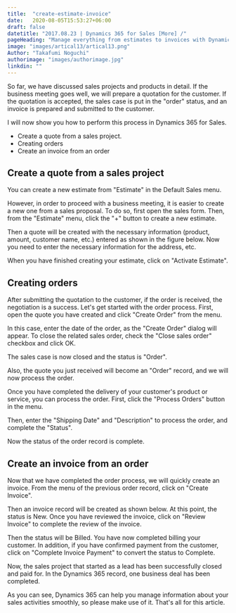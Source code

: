 ```yaml
---
title:  "create-estimate-invoice"
date:   2020-08-05T15:53:27+06:00
draft: false
datetitle: "2017.08.23 | Dynamics 365 for Sales [More] /"
pageHeading: "Manage everything from estimates to invoices with Dynamics 365"
image: "images/artical13/artical13.png"
Author: "Takafumi Noguchi"
authorimage: "images/authorimage.jpg"
linkdin: ""
---
```

<!-- Intro  -->
So far, we have discussed sales projects and products in detail. If the business meeting goes well, we will prepare a quotation for the customer. If the quotation is accepted, the sales case is put in the "order" status, and an invoice is prepared and submitted to the customer.

I will now show you how to perform this process in Dynamics 365 for Sales.

<!-- Table of Content  -->

* Create a quote from a sales project.
* Creating orders
* Create an invoice from an order

## Create a quote from a sales project
You can create a new estimate from "Estimate" in the Default Sales menu.
<!-- Image= estimate1.png -->

However, in order to proceed with a business meeting, it is easier to create a new one from a sales proposal. To do so, first open the sales form. Then, from the "Estimate" menu, click the "+" button to create a new estimate.
<!-- Image= estimate2.png -->

Then a quote will be created with the necessary information (product, amount, customer name, etc.) entered as shown in the figure below. Now you need to enter the necessary information for the address, etc.
<!-- Image= estimate3.png -->

When you have finished creating your estimate, click on "Activate Estimate".
<!-- Image= estimate4.png -->

## Creating orders
After submitting the quotation to the customer, if the order is received, the negotiation is a success. Let's get started with the order process. First, open the quote you have created and click "Create Order" from the menu.
<!-- Image= estimate5.png -->

In this case, enter the date of the order, as the "Create Order" dialog will appear. To close the related sales order, check the "Close sales order" checkbox and click OK.
<!-- Image= estimate6.png -->

The sales case is now closed and the status is "Order".
<!-- Image= estimate7.png -->

Also, the quote you just received will become an "Order" record, and we will now process the order.
<!-- Image= estimate8.png -->

Once you have completed the delivery of your customer's product or service, you can process the order. First, click the "Process Orders" button in the menu.
<!-- Image= estimate9.png -->

Then, enter the "Shipping Date" and "Description" to process the order, and complete the "Status".
<!-- Image= estimate10.png -->

Now the status of the order record is complete.
<!-- Image= estimate11.png -->

## Create an invoice from an order
Now that we have completed the order process, we will quickly create an invoice. From the menu of the previous order record, click on "Create Invoice".
<!-- Image= estimate12.png -->

Then an invoice record will be created as shown below. At this point, the status is New. Once you have reviewed the invoice, click on "Review Invoice" to complete the review of the invoice.
<!-- Image= estimate13.png -->

Then the status will be Billed. You have now completed billing your customer. In addition, if you have confirmed payment from the customer, click on "Complete Invoice Payment" to convert the status to Complete.
<!-- Image= estimate14.png -->

Now, the sales project that started as a lead has been successfully closed and paid for. In the Dynamics 365 record, one business deal has been completed.

As you can see, Dynamics 365 can help you manage information about your sales activities smoothly, so please make use of it. That's all for this article.